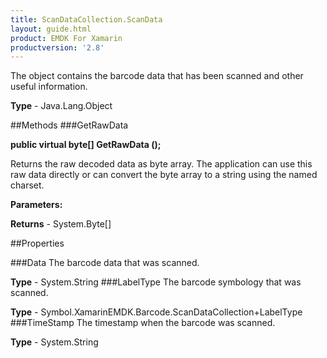 ```yaml
---
title: ScanDataCollection.ScanData
layout: guide.html
product: EMDK For Xamarin 
productversion: '2.8' 
---
```

The object contains the barcode data that has been scanned and other useful information.

**Type** - Java.Lang.Object

##Methods
###GetRawData

**public virtual byte[] GetRawData ();**

Returns the raw decoded data as byte array. The application can use this raw data directly or can convert the byte array to a string using the named charset.

**Parameters:**

**Returns** - System.Byte[]

##Properties

###Data
The barcode data that was scanned.

**Type** - System.String
###LabelType
The barcode symbology that was scanned.

**Type** - Symbol.XamarinEMDK.Barcode.ScanDataCollection+LabelType
###TimeStamp
The timestamp when the barcode was scanned.

**Type** - System.String
